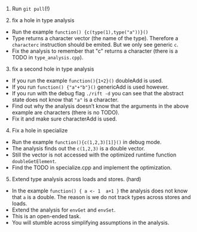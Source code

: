 1. Run `git pull`(!)

2. fix a hole in type analysis
  * Run the example `function() {c(type(1),type("a"))}()`
  * Type returns a character vector (the name of the type). Therefore a `characterc` instruction should be emited.
    But we only see generic `c`.
  * Fix the analysis to remember that "c" returns a character (there is a TODO in `type_analysis.cpp`).

3. fix a second hole in type analysis
  * If you run the example `function(){1+2}()` doubleAdd is used.
  * If you run `function() {"a"+"b"}()` genericAdd is used however.
  * If you run with the debug flag `./rift -d` you can see that the abstract state does not know that `"a"` is a character.
  * Find out why the analysis doesn’t know that the arguments in the above example are characters (there is no TODO).
  * Fix it and make sure characterAdd is used.

4. Fix a hole in specialize
  * Run the example `function(){c(1,2,3)[1]}()` in debug mode.
  * The analysis finds out the `c(1,2,3)` is a double vector.
  * Still the vector is not accessed with the optimized runtime function `doubleGetElement`.
  * Find the TODO in specialize.cpp and implement the optimization.

5. Extend type analysis across loads and stores. (hard)
  * In the example `function() { a <- 1  a+1 }` the analysis does not know that `a` is a double. The reason is we do not track types across stores and loads.
  * Extend the analysis for `envGet` and `envSet`.
  * This is an open-ended task.
  * You will stumble across simplifying assumptions in the analysis.

